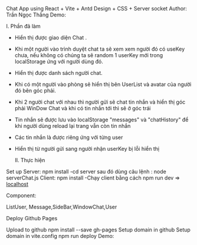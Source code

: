 Chat App using React + Vite + Antd Design + CSS + Server socket
Author: Trần Ngọc Thắng
Demo:

I. Phần đã làm

- Hiển thị được giao diện Chat .
- Khi một người vào trình duyệt chat ta sẽ xem xem người đó có useKey chưa, nếu không có chúng ta sẽ random 1 userKey mới trong localStorage ứng với người dùng đó.
- Hiển thị được danh sách người chat.
- Khi có một người vào phòng sẽ hiển thị bên UserList và avatar của người đó bên góc phải.
- Khi 2 người chat với nhau thì người gửi sẽ chat tin nhắn và hiển thị góc phải WinDow Chat và khi có tin nhắn tới thì sẽ ở góc trái
- Tin nhắn sẽ được lưu vào localStorage "messages" và "chatHistory" để khi người dùng reload lại trang vẫn còn tin nhắn
- Các tin nhắn là được riêng ứng với từng user

- Hiển thị từ người gửi sang người nhận userKey bị lỗi hiển thị

  II. Thực hiện

Set up
Server:
npm install
-cd server sau đó dùng câu lệnh : node serverChat.js
Client:
npm install
-Chạy client bằng cách npm run dev => [localhost](http://localhost:5173/)

Component:

ListUser, Message,SideBar,WindowChat,User

Deploy Github Pages

Upload to github
npm install --save gh-pages
Setup domain in github
Setup domain in vite.config
npm run deploy
Demo:
